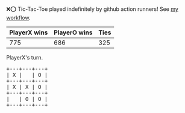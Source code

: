 :x::o: Tic-Tac-Toe played indefinitely by github action runners! See [my workflow](.github/workflows/play.yaml).

|PlayerX wins|PlayerO wins|Ties|
|-|-|-|
|775|686|325|

PlayerX's turn.

<pre>
+---+---+---+
| X |   | O |
+---+---+---+
| X | X | O |
+---+---+---+
|   | O | O |
+---+---+---+
</pre>